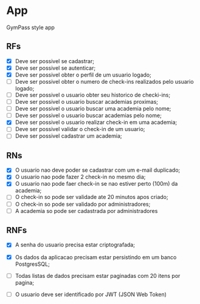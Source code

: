 # App

GymPass style app 


## RFs
 - [x] Deve ser possivel se cadastrar;
 - [x] Deve ser possivel se autenticar;
 - [x] Deve ser possivel obter o perfil de um usuario logado;
 - [ ] Deve ser possivel obter o numero de check-ins realizados pelo usuario logado;
 - [ ] Deve ser possivel o usuario obter seu historico de checki-ins;
 - [ ] Deve ser possivel o usuario buscar academias proximas;
 - [ ] Deve ser possivel o usuario buscar uma academia pelo nome;
 - [ ] Deve ser possivel o usuario buscar academias pelo nome;
 - [x] Deve ser possivel o usuario realizar check-in em uma academia;
 - [ ] Deve ser possivel validar o check-in de um usuario;
 - [ ] Deve ser possivel cadastrar um academia;

## RNs

- [x] O usuario nao deve poder se cadastrar com um e-mail duplicado;
- [x] O usuario nao pode fazer 2 check-in no mesmo dia; 
- [x] O usuario nao pode faer check-in se nao estiver perto (100m) da academia;
- [ ] O check-in so pode ser validade ate 20 minutos apos criado;
- [ ] O check-in so pode ser validado por administradores;
- [ ] A academia so pode ser cadastrada por administradores

## RNFs

- [x] A senha do usuario precisa estar criptografada;
- [x] Os dados da aplicacao precisam estar persistindo em um banco PostgresSQL;
- [ ] Todas listas de dados precisam estar paginadas com 20 itens por pagina;
- [ ] O usuario deve ser identificado por JWT (JSON Web Token)

